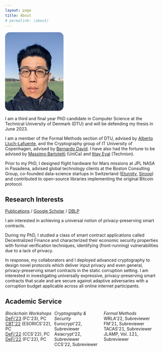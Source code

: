 ```yaml
---
layout: page
title: About
# permalink: /about/
---
```


<!-- # About me -->

<img src="images/me.png" width="192px">

I am a third and final year PhD candidate in Computer Science at the Technical University of Denmark (DTU) and will be defending my thesis in June 2023. 

I am a member of the Formal Methods section of DTU, advised by [Alberto Lluch-Lafuente](http://www.imm.dtu.dk/~albl/), and the Cryptography group of IT University of Copenhagen, advised by [Bernardo David](http://www.bmdavid.com/). I have also had the fortune to be advised by [Massimo Bartoletti](https://tcs.unica.it/members/bart) (UniCa) and [Ittay Eyal](https://webee.technion.ac.il/people/ittay/) (Technion).

Prior to my PhD, I designed flight hardware for Mars missions at JPL NASA in Pasadena, advised global technology clients at the Boston Consulting Group, co-founded data-science startups in Switzerland ([Eturnity](https://eturnity.com/en/), [Siroop](https://www.handelszeitung.ch/unternehmen/so-teuer-war-fur-coop-und-swisscom-das-experiment-siroop)) and contributed to open-source libraries implementing the original Bitcoin protocol. 

## Research Interests 

[Publications](./work) / [Google Scholar](https://scholar.google.com/citations?hl=en&sortby=pubdate) / [DBLP](https://dblp.uni-trier.de/pid/282/1574.html)

I am interested in achieving a universal notion of privacy-preserving smart contracts.

During my PhD, I studied a class of smart contract applications called Decentralized Finance and characterized their economic security properties with formal verification techniques, identifying (front-running) vulnerabilities due to a lack of privacy. 

In response, my collaborators and I deployed advanced cryptography to design novel protocols which deliver input privacy and even general, privacy-preserving smart contracts in the static corruption setting. I am interested in investigating universally expressive, privacy-preserving smart contracts
that scale and are secure against adaptive adversaries with a corruption budget applicable 
across all online internet participants.



## Academic Service

<style type="text/css">
.tg  {border-collapse:collapse;border-spacing:0;}
.tg td{border-color:black;border-style:solid;border-width:1px;
  overflow:hidden;padding:0px 0px;word-break:normal;}
.tg th{border-color:black;border-style:solid;border-width:1px;
  overflow:hidden;padding:0px 0px;word-break:normal;}
.tg .tg-zv4m{border-color:#ffffff;text-align:left;vertical-align:top}
</style>
<table class="tg">
<thead>
  <tr>
    <td class="tg-zv4m">
    <em>Blockchain Workshops</em> <br>
    <a href="https://fc23.ifca.ai/defi/">DeFi'23</a> (FC'23), PC<br>
    <a href="https://deic.uab.cat/cbt/cbt2022/">CBT'22</a> (ESORICS'22), PC <br>
    <a href="https://dl.acm.org/action/showFmPdf?doi=10.1145%2F3560832">DeFi'22</a> (CCS'22), PC <br>
    <a href="https://fc22.ifca.ai/defi/">DeFi'22</a> (FC'22), PC
    </td>
    <td class="tg-zv4m">
    <em>Cryptography & Security</em> <br>
    Eurocrypt'22, Subreviewer <br>
    Asiacrypt'22,  Subreviewer <br>
    CCS'22, Subreviewer     
    </td>
    <td class="tg-zv4m">
    <em>Formal Methods</em> <br>
    WRLA'22, Subreviewer <br>
    FM'21, Subreviewer <br>
    TACAS'21, Subreviewer <br>
    JLAMP, Vol. 121, Subreviewer
    </td>
  </tr>
</thead>
</table>
